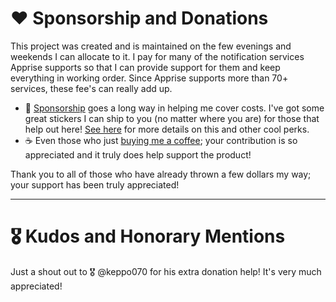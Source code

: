 # :heart: Sponsorship and Donations

This project was created and is maintained on the few evenings and weekends I can allocate to it. I pay for many of the notification services Apprise supports so that I can provide support for them and keep everything in working order. Since Apprise supports more than 70+ services, these fee's can really add up.
* :gem: [Sponsorship](https://github.com/sponsors/caronc) goes a long way in helping me cover costs. I've got some great stickers I can ship to you (no matter where you are) for those that help out here! [See here](https://github.com/sponsors/caronc) for more details on this and other cool perks.
* :coffee: Even those who just [buying me a coffee](https://www.paypal.com/cgi-bin/webscr?cmd=_s-xclick&hosted_button_id=MHANV39UZNQ5E); your contribution is so appreciated and it truly does help support the product!

Thank you to all of those who have already thrown a few dollars my way; your support has been truly appreciated!

***

# :medal_military: Kudos and Honorary Mentions
Just a shout out to :medal_military: @keppo070 for his extra donation help! It's very much appreciated!